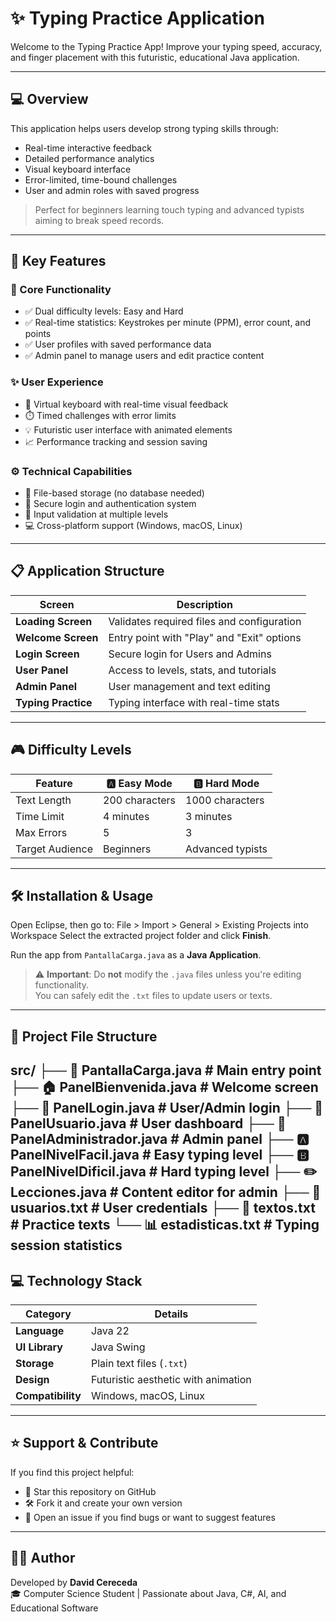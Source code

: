 # ✨ Typing Practice Application

Welcome to the Typing Practice App! Improve your typing speed, accuracy, and finger placement with this futuristic, educational Java application.

---

## 💻 Overview

This application helps users develop strong typing skills through:

- Real-time interactive feedback
- Detailed performance analytics
- Visual keyboard interface
- Error-limited, time-bound challenges
- User and admin roles with saved progress

> Perfect for beginners learning touch typing and advanced typists aiming to break speed records.

---

## 🚀 Key Features

### 🎯 Core Functionality

- ✅ Dual difficulty levels: Easy and Hard
- ✅ Real-time statistics: Keystrokes per minute (PPM), error count, and points
- ✅ User profiles with saved performance data
- ✅ Admin panel to manage users and edit practice content

### ✨ User Experience

- 🎹 Virtual keyboard with real-time visual feedback
- ⏱️ Timed challenges with error limits
- 💡 Futuristic user interface with animated elements
- 📈 Performance tracking and session saving

### ⚙️ Technical Capabilities

- 🧾 File-based storage (no database needed)
- 🔐 Secure login and authentication system
- 🧼 Input validation at multiple levels
- 💻 Cross-platform support (Windows, macOS, Linux)

---

## 📋 Application Structure

| Screen              | Description                                  |
|---------------------|----------------------------------------------|
| **Loading Screen**  | Validates required files and configuration   |
| **Welcome Screen**  | Entry point with "Play" and "Exit" options   |
| **Login Screen**    | Secure login for Users and Admins            |
| **User Panel**      | Access to levels, stats, and tutorials       |
| **Admin Panel**     | User management and text editing             |
| **Typing Practice** | Typing interface with real-time stats        |

---

## 🎮 Difficulty Levels

| Feature         | 🅰️ Easy Mode           | 🅱️ Hard Mode            |
|-----------------|------------------------|--------------------------|
| Text Length     | 200 characters         | 1000 characters          |
| Time Limit      | 4 minutes              | 3 minutes                |
| Max Errors      | 5                      | 3                        |
| Target Audience | Beginners              | Advanced typists         |

---

## 🛠️ Installation & Usage

Open Eclipse, then go to:
File > Import > General > Existing Projects into Workspace
Select the extracted project folder and click **Finish**.

Run the app from `PantallaCarga.java` as a **Java Application**.

> ⚠️ **Important**: Do **not** modify the `.java` files unless you're editing functionality.  
> You can safely edit the `.txt` files to update users or texts.

---

## 📁 Project File Structure
src/
├── 🚀 PantallaCarga.java # Main entry point
├── 🏠 PanelBienvenida.java # Welcome screen
├── 🔐 PanelLogin.java # User/Admin login
├── 👤 PanelUsuario.java # User dashboard
├── 👑 PanelAdministrador.java # Admin panel
├── 🅰️ PanelNivelFacil.java # Easy typing level
├── 🅱️ PanelNivelDificil.java # Hard typing level
├── ✏️ Lecciones.java # Content editor for admin
├── 👥 usuarios.txt # User credentials
├── 📝 textos.txt # Practice texts
└── 📊 estadisticas.txt # Typing session statistics
---

## 💻 Technology Stack

| Category         | Details                             |
|------------------|-------------------------------------|
| **Language**     | Java 22                             |
| **UI Library**   | Java Swing                          |
| **Storage**      | Plain text files (`.txt`)           |
| **Design**       | Futuristic aesthetic with animation |
| **Compatibility**| Windows, macOS, Linux               |

---

## ⭐ Support & Contribute

If you find this project helpful:

- 🌟 Star this repository on GitHub  
- 🛠️ Fork it and create your own version  
- 🐛 Open an issue if you find bugs or want to suggest features

---

## 👨‍💻 Author

Developed by **David Cereceda**  
🎓 Computer Science Student | Passionate about Java, C#, AI, and Educational Software
